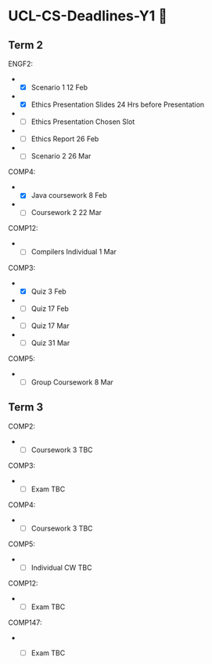# UCL-CS-Deadlines-Y1 :rocket:

## Term 2

ENGF2: 
* - [x] Scenario 1  12 Feb 
* - [x] Ethics Presentation Slides 24 Hrs before Presentation
* - [ ] Ethics Presentation  Chosen Slot
* - [ ] Ethics Report  26 Feb 
* - [ ] Scenario 2  26 Mar

COMP4: 
* - [x] Java coursework  8 Feb 
* - [ ] Coursework 2  22 Mar

COMP12: 
* - [ ] Compilers Individual  1 Mar 

COMP3:
* - [x] Quiz  3 Feb 
* - [ ] Quiz  17 Feb 
* - [ ] Quiz  17 Mar
* - [ ] Quiz  31 Mar

COMP5:
* - [ ] Group Coursework  8 Mar 

## Term 3 

COMP2:
* - [ ] Coursework 3  TBC

COMP3:
* - [ ] Exam  TBC

COMP4:
* - [ ] Coursework 3  TBC

COMP5:
* - [ ] Individual CW  TBC

COMP12:
* - [ ] Exam  TBC

COMP147:
* - [ ] Exam  TBC


